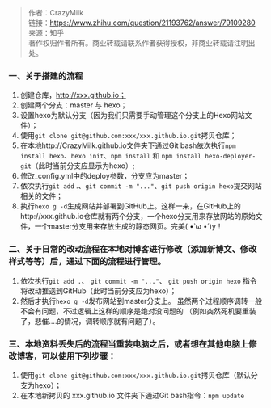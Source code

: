 > 作者：CrazyMilk \
> 链接：https://www.zhihu.com/question/21193762/answer/79109280 \
> 来源：知乎 \
>著作权归作者所有。商业转载请联系作者获得授权，非商业转载请注明出处。

### 一、关于搭建的流程
1. 创建仓库，http://xxx.github.io；
2. 创建两个分支：master 与 hexo；
3. 设置hexo为默认分支（因为我们只需要手动管理这个分支上的Hexo网站文件）；
4. 使用`git clone git@github.com:xxx/xxx.github.io.git`拷贝仓库；
5. 在本地http://CrazyMilk.github.io文件夹下通过Git bash依次执行`npm install hexo`、`hexo init`、`npm install` 和 `npm install hexo-deployer-git`（此时当前分支应显示为hexo）;
6. 修改_config.yml中的deploy参数，分支应为master；
7. 依次执行`git add` .、`git commit -m "..."`、`git push origin hexo`提交网站相关的文件；
8. 执行`hexo g -d`生成网站并部署到GitHub上。这样一来，在GitHub上的http://xxx.github.io仓库就有两个分支，一个hexo分支用来存放网站的原始文件，一个master分支用来存放生成的静态网页。完美( •̀ ω •́ )y！
### 二、关于日常的改动流程在本地对博客进行修改（添加新博文、修改样式等等）后，通过下面的流程进行管理。
1. 依次执行`git add .`、
`git commit -m "..."`、
`git push origin hexo`
指令将改动推送到GitHub（此时当前分支应为hexo）；
2. 然后才执行`hexo g -d`发布网站到master分支上。
虽然两个过程顺序调转一般不会有问题，不过逻辑上这样的顺序是绝对没问题的
（例如突然死机要重装了，悲催....的情况，调转顺序就有问题了）。
### 三、本地资料丢失后的流程当重装电脑之后，或者想在其他电脑上修改博客，可以使用下列步骤：
1. 使用`git clone git@github.com:xxx/xxx.github.io.git`拷贝仓库（默认分支为hexo）；
2. 在本地新拷贝的 xxx.github.io 文件夹下通过Git bash指令：`npm update`
